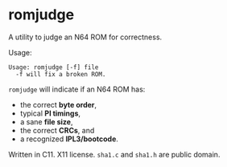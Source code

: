# romjudge
A utility to judge an N64 ROM for correctness.

Usage:
```
Usage: romjudge [-f] file
  -f will fix a broken ROM.
```

`romjudge` will indicate if an N64 ROM has:
- the correct **byte order**,
- typical **PI timings**,
- a sane **file size**,
- the correct **CRCs**, and
- a recognized **IPL3/bootcode**.

Written in C11. X11 license. `sha1.c` and `sha1.h` are public domain.
